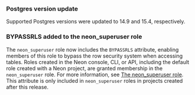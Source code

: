 ### Postgres version update

Supported Postgres versions were updated to 14.9 and 15.4, respectively.

### BYPASSRLS added to the neon_superuser role

The `neon_superuser` role now includes the `BYPASSRLS` attribute, enabling members of this role to bypass the row security system when accessing tables. Roles created in the Neon console, CLI, or API, including the default role created with a Neon project, are granted membership in the `neon_superuser` role. For more information, see [The neon_superuser role](/docs/manage/roles#the-neonsuperuser-role). This attribute is only included in `neon_superuser` roles in projects created after this release.

